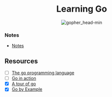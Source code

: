 <h1 align="center">Learning Go</h1>

<p align="center"> 
  <img src="https://user-images.githubusercontent.com/11765228/48174695-01aa0100-e344-11e8-8b31-5e6f05b84184.png" alt="gopher_head-min">
</p>

### Notes

- [Notes](https://github.com/LIYINGZHEN/learning-go/blob/master/notes.md)

## Resources

- [ ] [The go programming language](https://www.gopl.io)
- [ ] [Go in action](https://www.manning.com/books/go-in-action)
- [x] [A tour of go](https://tour.golang.org/list)
- [x] [Go by Example](https://gobyexample.com/)

